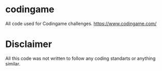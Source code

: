 # codingame
All code used for Codingame challenges.
https://www.codingame.com/

# Disclaimer
All this code was not written to follow any coding standarts or anything similar.
